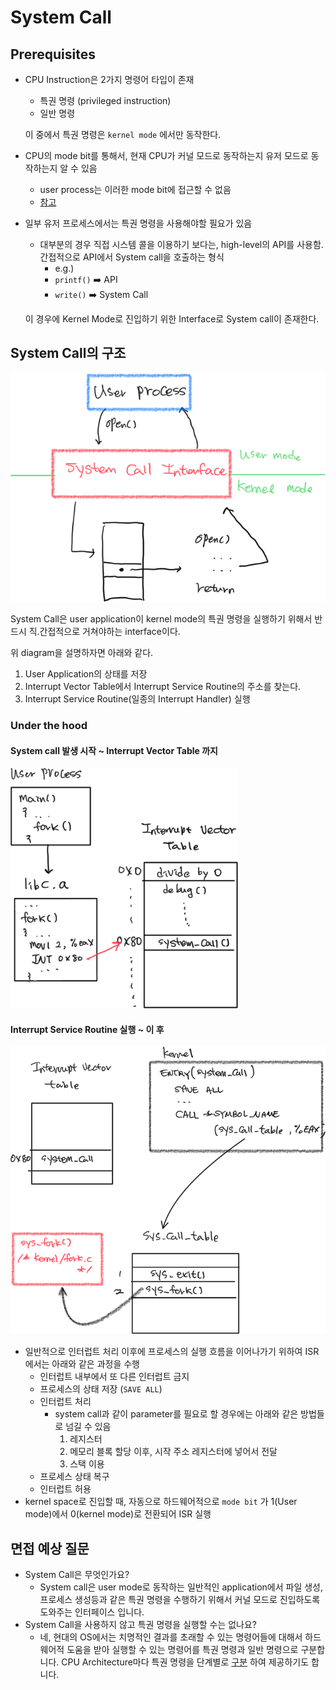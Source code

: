 # System Call

## Prerequisites

* CPU Instruction은 2가지 명령어 타입이 존재

  * 특권 명령 (privileged instruction)
  * 일반 명령

  이 중에서 특권 명령은 `kernel mode` 에서만 동작한다. 

  

* CPU의 mode bit를 통해서, 현재 CPU가 커널 모드로 동작하는지 유저 모드로 동작하는지 알 수 있음

  * user process는 이러한 mode bit에 접근할 수 없음
  * [참고](https://stackoverflow.com/questions/17045169/how-does-kernel-protect-mode-bits-psw-from-being-modified-by-user-program)

  

* 일부 유저 프로세스에서는 특권 명령을 사용해야할 필요가 있음

  * 대부분의 경우 직접 시스템 콜을 이용하기 보다는, high-level의 API를 사용함. 간접적으로 API에서 System call을 호출하는 형식
    * e.g.)
    * `printf()`  ➡️ API 
    * `write()` ➡️ System Call
  
  이 경우에 Kernel Mode로 진입하기 위한 Interface로 System call이 존재한다.
  
  
  
  

## System Call의 구조

  

<img src="https://raw.githubusercontent.com/joonamin/UpicImageRepo/master/uPic/image-20240801230837815.png" alt="image-20240801230837815" style="zoom:80%;" />



System Call은 user application이 kernel mode의 특권 명령을 실행하기 위해서 반드시 직.간접적으로 거쳐야하는 interface이다.



위 diagram을 설명하자면 아래와 같다.

1. User Application의 상태를 저장
2. Interrupt Vector Table에서 Interrupt Service Routine의 주소를 찾는다.
3. Interrupt Service Routine(일종의 Interrupt Handler) 실행



### Under the hood

#### System call 발생 시작 ~ Interrupt Vector Table 까지

<img src="https://raw.githubusercontent.com/joonamin/UpicImageRepo/master/uPic/image-20240801231720418.png" alt="image-20240801231720418" style="zoom:80%;" />

#### Interrupt Service Routine 실행 ~ 이 후



<img src="https://raw.githubusercontent.com/joonamin/UpicImageRepo/master/uPic/image-20240801232538063.png" alt="image-20240801232538063" style="zoom:80%;" />



* 일반적으로 인터럽트 처리 이후에 프로세스의 실행 흐름을 이어나가기 위하여 ISR에서는 아래와 같은 과정을 수행
  * 인터럽트 내부에서 또 다른 인터럽트 금지
  * 프로세스의 상태 저장 (`SAVE ALL`)
  * 인터럽트 처리
    * system call과 같이 parameter를 필요로 할 경우에는 아래와 같은 방법들로 넘길 수 있음
      1. 레지스터
      2. 메모리 블록 할당 이후, 시작 주소 레지스터에 넣어서 전달
      3. 스택 이용
  * 프로세스 상태 복구
  * 인터럽트 허용
* kernel space로 진입할 때, 자동으로 하드웨어적으로 `mode bit` 가 1(User mode)에서 0(kernel mode)로 전환되어 ISR 실행



## 면접 예상 질문
* System Call은 무엇인가요?
	* System call은 user mode로 동작하는 일반적인 application에서 파일 생성, 프로세스 생성등과 같은 특권 명령을 수행하기 위해서 커널 모드로 진입하도록 도와주는 인터페이스 입니다.
* System Call을 사용하지 않고 특권 명령을 실행할 수는 없나요?
  * 네, 현대의 OS에서는 치명적인 결과를 초래할 수 있는 명령어들에 대해서 하드웨어적 도움을 받아 실행할 수 있는 명령어를 특권 명령과 일반 명령으로 구분합니다. CPU Architecture마다 특권 명령을 단계별로 [구분](https://en.wikipedia.org/wiki/Protection_ring) 하여 제공하기도 합니다.


